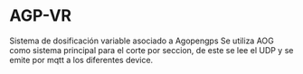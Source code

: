 # AGP-VR
Sistema de dosificación variable asociado a Agopengps
Se utiliza AOG como sistema principal para el corte por seccion, de este se lee el UDP y se emite por mqtt a los diferentes device.
